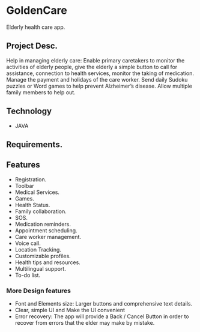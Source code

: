 # __GoldenCare__
Elderly health care app.

## Project Desc.
Help in managing elderly care: Enable primary caretakers to monitor the activities of elderly people, give the elderly a simple button to call for assistance, connection to health services, monitor the taking of medication. Manage the payment and holidays of the care worker. Send daily Sudoku puzzles or Word games to help prevent Alzheimer’s disease. Allow multiple family members to help out. 

## Technology 
- JAVA 
## Requirements.

## Features
- Registration.
- Toolbar
- Medical Services.
- Games.
- Health Status.
- Family collaboration.
- SOS.
- Medication reminders.
- Appointment scheduling.
- Care worker management.
- Voice call.
- Location Tracking.
- Customizable profiles.
- Health tips and resources.
- Multilingual support.
- To-do list.

### More Design features
- Font and Elements size: Larger buttons and comprehensive text details.
- Clear, simple UI and Make the UI convenient
- Error recovery: The app will provide a Back / Cancel Button in order to recover from errors that the elder may make by mistake.

